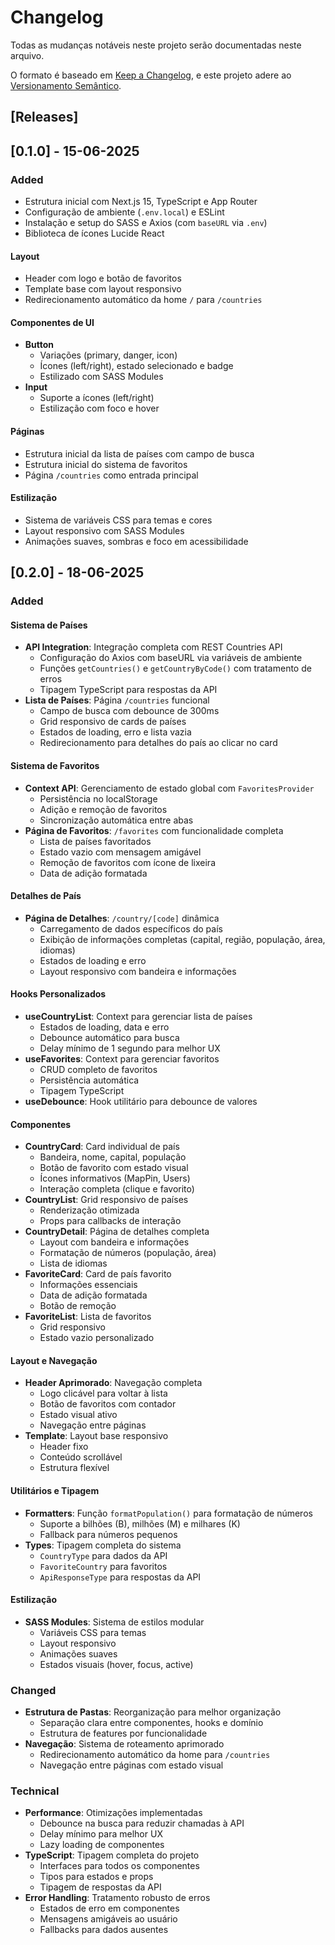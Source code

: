 # Changelog
Todas as mudanças notáveis neste projeto serão documentadas neste arquivo.

O formato é baseado em [Keep a Changelog](https://keepachangelog.com/en/1.1.0/), e este projeto adere ao [Versionamento Semântico](https://semver.org/spec/v2.0.0.html).

## [Releases]

## [0.1.0] - 15-06-2025

### Added

- Estrutura inicial com Next.js 15, TypeScript e App Router
- Configuração de ambiente (`.env.local`) e ESLint
- Instalação e setup do SASS e Axios (com `baseURL` via `.env`)
- Biblioteca de ícones Lucide React

#### Layout
- Header com logo e botão de favoritos
- Template base com layout responsivo
- Redirecionamento automático da home `/` para `/countries`

#### Componentes de UI
- **Button**
  - Variações (primary, danger, icon)
  - Ícones (left/right), estado selecionado e badge
  - Estilizado com SASS Modules
- **Input**
  - Suporte a ícones (left/right)
  - Estilização com foco e hover

#### Páginas
- Estrutura inicial da lista de países com campo de busca
- Estrutura inicial do sistema de favoritos
- Página `/countries` como entrada principal

#### Estilização
- Sistema de variáveis CSS para temas e cores
- Layout responsivo com SASS Modules
- Animações suaves, sombras e foco em acessibilidade

## [0.2.0] - 18-06-2025

### Added

#### Sistema de Países
- **API Integration**: Integração completa com REST Countries API
  - Configuração do Axios com baseURL via variáveis de ambiente
  - Funções `getCountries()` e `getCountryByCode()` com tratamento de erros
  - Tipagem TypeScript para respostas da API
- **Lista de Países**: Página `/countries` funcional
  - Campo de busca com debounce de 300ms
  - Grid responsivo de cards de países
  - Estados de loading, erro e lista vazia
  - Redirecionamento para detalhes do país ao clicar no card

#### Sistema de Favoritos
- **Context API**: Gerenciamento de estado global com `FavoritesProvider`
  - Persistência no localStorage
  - Adição e remoção de favoritos
  - Sincronização automática entre abas
- **Página de Favoritos**: `/favorites` com funcionalidade completa
  - Lista de países favoritados
  - Estado vazio com mensagem amigável
  - Remoção de favoritos com ícone de lixeira
  - Data de adição formatada

#### Detalhes de País
- **Página de Detalhes**: `/country/[code]` dinâmica
  - Carregamento de dados específicos do país
  - Exibição de informações completas (capital, região, população, área, idiomas)
  - Estados de loading e erro
  - Layout responsivo com bandeira e informações

#### Hooks Personalizados
- **useCountryList**: Context para gerenciar lista de países
  - Estados de loading, data e erro
  - Debounce automático para busca
  - Delay mínimo de 1 segundo para melhor UX
- **useFavorites**: Context para gerenciar favoritos
  - CRUD completo de favoritos
  - Persistência automática
  - Tipagem TypeScript
- **useDebounce**: Hook utilitário para debounce de valores

#### Componentes
- **CountryCard**: Card individual de país
  - Bandeira, nome, capital, população
  - Botão de favorito com estado visual
  - Ícones informativos (MapPin, Users)
  - Interação completa (clique e favorito)
- **CountryList**: Grid responsivo de países
  - Renderização otimizada
  - Props para callbacks de interação
- **CountryDetail**: Página de detalhes completa
  - Layout com bandeira e informações
  - Formatação de números (população, área)
  - Lista de idiomas
- **FavoriteCard**: Card de país favorito
  - Informações essenciais
  - Data de adição formatada
  - Botão de remoção
- **FavoriteList**: Lista de favoritos
  - Grid responsivo
  - Estado vazio personalizado

#### Layout e Navegação
- **Header Aprimorado**: Navegação completa
  - Logo clicável para voltar à lista
  - Botão de favoritos com contador
  - Estado visual ativo
  - Navegação entre páginas
- **Template**: Layout base responsivo
  - Header fixo
  - Conteúdo scrollável
  - Estrutura flexível

#### Utilitários e Tipagem
- **Formatters**: Função `formatPopulation()` para formatação de números
  - Suporte a bilhões (B), milhões (M) e milhares (K)
  - Fallback para números pequenos
- **Types**: Tipagem completa do sistema
  - `CountryType` para dados da API
  - `FavoriteCountry` para favoritos
  - `ApiResponseType` para respostas da API

#### Estilização
- **SASS Modules**: Sistema de estilos modular
  - Variáveis CSS para temas
  - Layout responsivo
  - Animações suaves
  - Estados visuais (hover, focus, active)

### Changed

- **Estrutura de Pastas**: Reorganização para melhor organização
  - Separação clara entre componentes, hooks e domínio
  - Estrutura de features por funcionalidade
- **Navegação**: Sistema de roteamento aprimorado
  - Redirecionamento automático da home para `/countries`
  - Navegação entre páginas com estado visual

### Technical

- **Performance**: Otimizações implementadas
  - Debounce na busca para reduzir chamadas à API
  - Delay mínimo para melhor UX
  - Lazy loading de componentes
- **TypeScript**: Tipagem completa do projeto
  - Interfaces para todos os componentes
  - Tipos para estados e props
  - Tipagem de respostas da API
- **Error Handling**: Tratamento robusto de erros
  - Estados de erro em componentes
  - Mensagens amigáveis ao usuário
  - Fallbacks para dados ausentes
